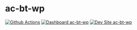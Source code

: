 # ac-bt-wp

[![Github Actions](https://github.com/audra-n-c/ac-bt-wp/actions/workflows/build_deploy_and_test.yml/badge.svg)](https://github.com/audra-n-c/ac-bt-wp/actions/workflows/build_deploy_and_test.yml)
[![Dashboard ac-bt-wp](https://img.shields.io/badge/dashboard-ac_bt_wp-yellow.svg)](https://dashboard.pantheon.io/sites/3227bbdd-84a7-4ffd-8068-ef77d17a55c9#dev/code)
[![Dev Site ac-bt-wp](https://img.shields.io/badge/site-ac_bt_wp-blue.svg)](http://dev-ac-bt-wp.pantheonsite.io/)